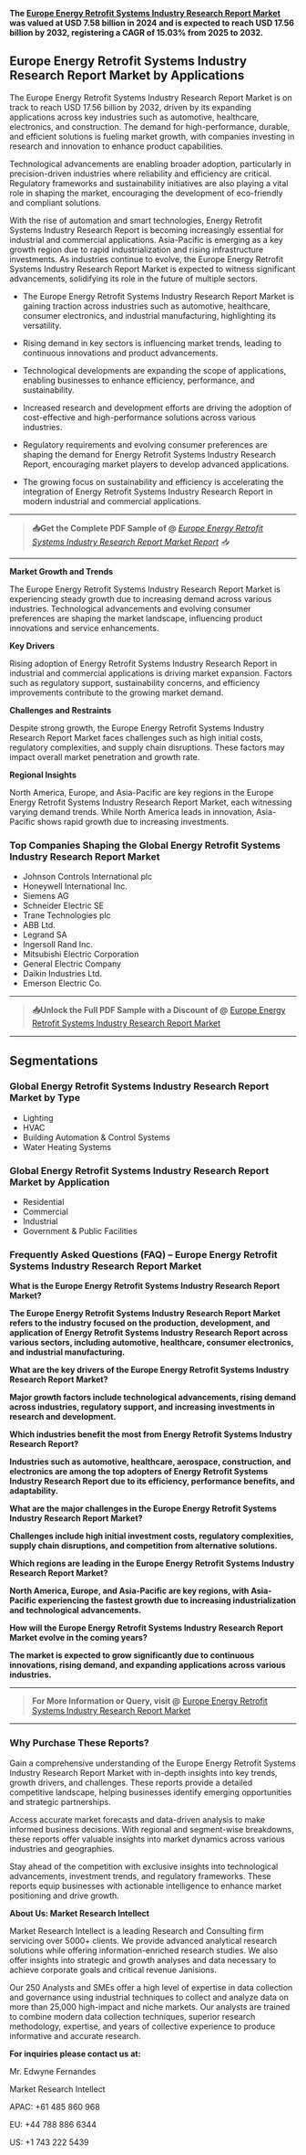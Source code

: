 <p><strong>The <a href="https://www.marketresearchintellect.com/download-sample/?rid=996356&amp;utm_source=Pulse-April-Europe&amp;utm_medium=852">Europe Energy Retrofit Systems Industry Research Report Market</a> was valued at USD 7.58 billion in 2024 and is expected to reach USD 17.56 billion by 2032, registering a CAGR of 15.03% from 2025 to 2032.</strong></p><h2>Europe Energy Retrofit Systems Industry Research Report Market by Applications&nbsp;</h2><p><p>The Europe Energy Retrofit Systems Industry Research Report Market is on track to reach USD 17.56 billion by 2032, driven by its expanding applications across key industries such as automotive, healthcare, electronics, and construction. The demand for high-performance, durable, and efficient solutions is fueling market growth, with companies investing in research and innovation to enhance product capabilities.</p><p>Technological advancements are enabling broader adoption, particularly in precision-driven industries where reliability and efficiency are critical. Regulatory frameworks and sustainability initiatives are also playing a vital role in shaping the market, encouraging the development of eco-friendly and compliant solutions.</p><p>With the rise of automation and smart technologies, Energy Retrofit Systems Industry Research Report is becoming increasingly essential for industrial and commercial applications. Asia-Pacific is emerging as a key growth region due to rapid industrialization and rising infrastructure investments. As industries continue to evolve, the Europe Energy Retrofit Systems Industry Research Report Market is expected to witness significant advancements, solidifying its role in the future of multiple sectors.</p></p><ul><li><p>The Europe Energy Retrofit Systems Industry Research Report Market is gaining traction across industries such as automotive, healthcare, consumer electronics, and industrial manufacturing, highlighting its versatility.</p></li><li><p>Rising demand in key sectors is influencing market trends, leading to continuous innovations and product advancements.</p></li><li><p>Technological developments are expanding the scope of applications, enabling businesses to enhance efficiency, performance, and sustainability.</p></li><li><p>Increased research and development efforts are driving the adoption of cost-effective and high-performance solutions across various industries.</p></li><li><p>Regulatory requirements and evolving consumer preferences are shaping the demand for Energy Retrofit Systems Industry Research Report, encouraging market players to develop advanced applications.</p></li><li><p>The growing focus on sustainability and efficiency is accelerating the integration of Energy Retrofit Systems Industry Research Report in modern industrial and commercial applications.</p></li></ul><hr /><blockquote><p><strong><span class="font-[700]">📥Get the Complete PDF Sample of @ </span></strong><em><span class="font-[700]"><a href="https://www.marketresearchintellect.com/download-sample/?rid=996356&amp;utm_source=Pulse-April-Europe&amp;utm_medium=852" target="_blank" data-tracking-control-name="article-ssr-frontend-pulse_little-text-block" data-tracking-will-navigate="" data-test-link="">Europe Energy Retrofit Systems Industry Research Report Market Report</a>&nbsp;📥</span></em></p></blockquote><hr /><p class="" data-start="77" data-end="360"><strong data-start="77" data-end="105">Market Growth and Trends</strong></p><p class="" data-start="77" data-end="360">The Europe Energy Retrofit Systems Industry Research Report Market is experiencing steady growth due to increasing demand across various industries. Technological advancements and evolving consumer preferences are shaping the market landscape, influencing product innovations and service enhancements.</p><p class="" data-start="362" data-end="606"><strong data-start="362" data-end="377">Key Drivers</strong></p><p class="" data-start="362" data-end="606">Rising adoption of Energy Retrofit Systems Industry Research Report in industrial and commercial applications is driving market expansion. Factors such as regulatory support, sustainability concerns, and efficiency improvements contribute to the growing market demand.</p><p class="" data-start="608" data-end="849"><strong data-start="608" data-end="637">Challenges and Restraints</strong></p><p class="" data-start="608" data-end="849">Despite strong growth, the Europe Energy Retrofit Systems Industry Research Report Market faces challenges such as high initial costs, regulatory complexities, and supply chain disruptions. These factors may impact overall market penetration and growth rate.</p><p class="" data-start="851" data-end="1095"><strong data-start="851" data-end="872">Regional Insights</strong></p><p class="" data-start="851" data-end="1095">North America, Europe, and Asia-Pacific are key regions in the Europe Energy Retrofit Systems Industry Research Report Market, each witnessing varying demand trends. While North America leads in innovation, Asia-Pacific shows rapid growth due to increasing investments.</p><p><h3>Top Companies Shaping the Global Energy Retrofit Systems Industry Research Report Market </h3><ul><li>Johnson Controls International plc</li><li>Honeywell International Inc.</li><li>Siemens AG</li><li>Schneider Electric SE</li><li>Trane Technologies plc</li><li>ABB Ltd.</li><li>Legrand SA</li><li>Ingersoll Rand Inc.</li><li>Mitsubishi Electric Corporation</li><li>General Electric Company</li><li>Daikin Industries Ltd.</li><li>Emerson Electric Co.</li></ul></p><hr /><blockquote><p><strong>📥Unlock the Full PDF Sample with a Discount of @</strong> <a href="https://www.marketresearchintellect.com/ask-for-discount/?rid=996356&amp;utm_source=Pulse-April-Europe&amp;utm_medium=852">Europe Energy Retrofit Systems Industry Research Report Market</a></p></blockquote><hr /><p><h2>Segmentations</h2><h3>Global Energy Retrofit Systems Industry Research Report Market by Type</h3><ul><li>Lighting</li><li>HVAC</li><li>Building Automation & Control Systems</li><li>Water Heating Systems</li></ul><h3>Global Energy Retrofit Systems Industry Research Report Market by Application</h3><ul><li>Residential</li><li>Commercial</li><li>Industrial</li><li>Government & Public Facilities</li></ul></p><h3><strong>Frequently Asked Questions (FAQ) &ndash; Europe Energy Retrofit Systems Industry Research Report Market</strong></h3><p><strong>What is the Europe Energy Retrofit Systems Industry Research Report Market?</strong></p><p><strong>The Europe Energy Retrofit Systems Industry Research Report Market refers to the industry focused on the production, development, and application of Energy Retrofit Systems Industry Research Report across various sectors, including automotive, healthcare, consumer electronics, and industrial manufacturing.</strong></p><p><strong>What are the key drivers of the Europe Energy Retrofit Systems Industry Research Report Market?</strong></p><p><strong>Major growth factors include technological advancements, rising demand across industries, regulatory support, and increasing investments in research and development.</strong></p><p><strong>Which industries benefit the most from Energy Retrofit Systems Industry Research Report?</strong></p><p><strong>Industries such as automotive, healthcare, aerospace, construction, and electronics are among the top adopters of Energy Retrofit Systems Industry Research Report due to its efficiency, performance benefits, and adaptability.</strong></p><p><strong>What are the major challenges in the Europe Energy Retrofit Systems Industry Research Report Market?</strong></p><p><strong>Challenges include high initial investment costs, regulatory complexities, supply chain disruptions, and competition from alternative solutions.</strong></p><p><strong>Which regions are leading in the Europe Energy Retrofit Systems Industry Research Report Market?</strong></p><p><strong>North America, Europe, and Asia-Pacific are key regions, with Asia-Pacific experiencing the fastest growth due to increasing industrialization and technological advancements.</strong></p><p><strong>How will the Europe Energy Retrofit Systems Industry Research Report Market evolve in the coming years?</strong></p><p><strong>The market is expected to grow significantly due to continuous innovations, rising demand, and expanding applications across various industries.</strong></p><hr /><blockquote><p><span class="font-[700]"><strong>For More Information or Query, visit&nbsp;@</strong>&nbsp;</span><span class="font-[700]"><a href="https://www.marketresearchintellect.com/product/global-energy-retrofit-systems-industry-research-report-market/?utm_source=Linkedin&utm_medium=852" target="_blank" data-tracking-control-name="article-ssr-frontend-pulse_little-text-block" data-tracking-will-navigate="" data-test-link="">Europe Energy Retrofit Systems Industry Research Report Market</a></span></p></blockquote><hr /><h3><strong data-start="0" data-end="31">Why Purchase These Reports?</strong></h3><p class="" data-start="35" data-end="297">Gain a comprehensive understanding of the Europe Energy Retrofit Systems Industry Research Report Market with in-depth insights into key trends, growth drivers, and challenges. These reports provide a detailed competitive landscape, helping businesses identify emerging opportunities and strategic partnerships.</p><p class="" data-start="299" data-end="540">Access accurate market forecasts and data-driven analysis to make informed business decisions. With regional and segment-wise breakdowns, these reports offer valuable insights into market dynamics across various industries and geographies.</p><p class="" data-start="542" data-end="784">Stay ahead of the competition with exclusive insights into technological advancements, investment trends, and regulatory frameworks. These reports equip businesses with actionable intelligence to enhance market positioning and drive growth.</p><p><strong><span class="font-[700]">About Us: Market Research Intellect</span></strong></p><p><span class="">Market Research Intellect is a leading Research and Consulting firm servicing over 5000+ clients. We provide advanced analytical research solutions while offering information-enriched research studies.&nbsp;</span>We also offer insights into strategic and growth analyses and data necessary to achieve corporate goals and critical revenue Janisions.</p><p><span class="">Our 250 Analysts and SMEs offer a high level of expertise in data collection and governance using industrial techniques to collect and analyze data on more than 25,000 high-impact and niche markets. Our analysts are trained to combine modern data collection techniques, superior research methodology, expertise, and years of collective experience to produce informative and accurate research.</span></p><p><strong>For inquiries please contact us at:</strong></p><p>Mr. Edwyne Fernandes</p><p>Market Research Intellect</p><p>APAC: +61 485 860 968</p><p>EU: +44 788 886 6344</p><p>US: +1 743 222 5439</p>